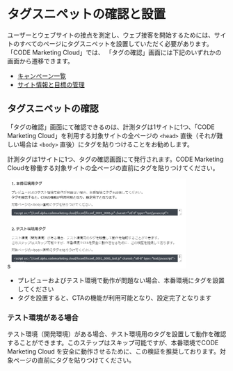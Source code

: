 # タグスニペットの確認と設置

ユーザーとウェブサイトの接点を測定し、ウェブ接客を開始するためには、サイトのすべてのページにタグスニペットを設置していただく必要があります。
「CODE Marketing Cloud」では、
「タグの確認」画面には下記のいずれかの画面から遷移できます。

- [キャンペーン一覧](/ja/in-browser/campaign-list.html)
- [サイト情報と目標の管理](/ja/in-browser/setting/site-info-and-add-goal.html)

## タグスニペットの確認

「タグの確認」画面にて確認できるのは、計測タグは1サイトに1つ、「CODE Marketing Cloud」を利用する対象サイトの全ページの ``<head>`` 直後（それが難しい場合は ``<body>`` 直後）にタグを貼りつけることをお勧めします。

計測タグは1サイトに1つ、タグの確認画面にて発行されます。CODE Marketing Cloudを稼働する対象サイトの全ページの</body>直前にタグを貼りつけてください。

s<img src="/ja/images/tags.PNG" width="80%">

* プレビューおよびテスト環境で動作が問題ない場合、本番環境にタグを設置してください
* タグを設置すると、CTAの機能が利用可能となり、設定完了となります

### テスト環境がある場合

テスト環境（開発環境）がある場合、テスト環境用のタグを設置して動作を確認することができます。このステップはスキップ可能ですが、本番環境でCODE Marketing Cloud を安全に動作させるために、この検証を推奨しております。対象ページの</body>直前にタグを貼りつけてください。
